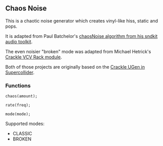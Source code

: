 ## Chaos Noise

This is a chaotic noise generator which creates vinyl-like hiss, static and pops.

It is adapted from Paul Batchelor's [chaosNoise algorithm from his sndkit audio toolkit](https://pbat.ch/sndkit/chaosnoise/).

The even noisier "broken" mode was adapted from Michael Hetrick's [Crackle VCV Rack module](https://github.com/mhetrick/hetrickcv/blob/master/src/Crackle.cpp).

Both of those projects are originally based on the [Crackle UGen in Supercollider](https://doc.sccode.org/Classes/Crackle.html).

### Functions
``chaos(amount);``

``rate(freq);``

``mode(mode);``

Supported modes:
* CLASSIC
* BROKEN


